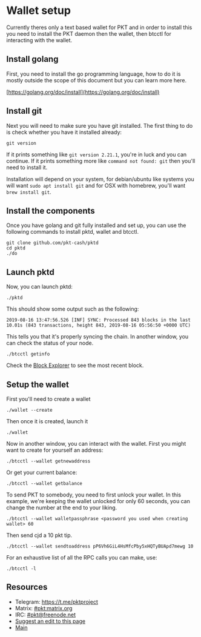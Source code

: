 # Wallet setup

Currently theres only a text based wallet for PKT and in order to install this
you need to install the PKT daemon then the wallet, then btcctl for interacting
with the wallet.

## Install golang

First, you need to install the go programming language, how to do it is mostly
outside the scope of this document but you can learn more here.

[https://golang.org/doc/install](https://golang.org/doc/install)

## Install git

Next you will need to make sure you have git installed. The first thing to do
is check whether you have it installed already:

```
git version
```

If it prints something like `git version 2.21.1`, you're in luck and you can
continue. If it prints something more like `command not found: git` then you'll
need to install it.

Installation will depend on your system, for debian/ubuntu like systems you will
want `sudo apt install git` and for OSX with homebrew, you'll want `brew install git`.

## Install the components

Once you have golang and git fully installed and set up, you can use the following
commands to install pktd, wallet and btcctl.

```
git clone github.com/pkt-cash/pktd
cd pktd
./do
```

## Launch pktd

Now, you can launch pktd:

```
./pktd
```

This should show some output such as the following:

```
2019-08-16 13:47:56.526 [INF] SYNC: Processed 843 blocks in the last 10.01s (843 transactions, height 843, 2019-08-16 05:56:50 +0000 UTC)
```

This tells you that it's properly syncing the chain. In another window, you can
check the status of your node.

```
./btcctl getinfo
```

Check the [Block Explorer](https://newalpha-pkt-explorer.cjdns.fr/) to see the most recent block.

## Setup the wallet

First you'll need to create a wallet

```
./wallet --create
```

Then once it is created, launch it

```
./wallet
```

Now in another window, you can interact with the wallet.
First you might want to create for yourself an address:

```
./btcctl --wallet getnewaddress
```

Or get your current balance:

```
./btcctl --wallet getbalance
```

To send PKT to somebody, you need to first unlock your wallet.
In this example, we're keeping the wallet unlocked for only 60 seconds,
you can change the number at the end to your liking.

```
./btcctl --wallet walletpassphrase <password you used when creating wallet> 60
```

Then send cjd a 10 pkt tip.

```
./btcctl --wallet sendtoaddress pP6Vh6GiL4HsMfcPby5xHQTyBUApd7mewg 10
```

For an exhaustive list of all the RPC calls you can make, use:

```
./btcctl -l
```

## Resources

* Telegram: https://t.me/pktproject
* Matrix: [#pkt:matrix.org](https://riot.im/app/#/room/#pkt:m.trnsz.com)
* IRC: [#pkt@freenode.net](https://kiwiirc.com/nextclient/irc.freenode.net/pkt?nick=pktwow)
* [Suggest an edit to this page](https://github.com/pkt-cash/www.pkt.cash/edit/master/wallet_setup.md)
* [Main](https://pkt.cash/)
